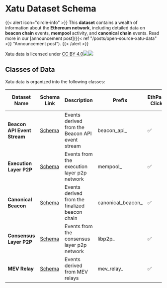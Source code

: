 # Xatu Dataset Schema

{{< alert icon="circle-info" >}}
This **dataset** contains a wealth of information about the **Ethereum network**, including detailed data on **beacon chain** events, **mempool** activity, and **canonical chain** events. Read more in our [announcement post]({{< ref "/posts/open-source-xatu-data" >}} "Announcement post").
{{< /alert >}}

<div class="flex gap-1">
  <span class="font-bold text-primary-100">Xatu data is licensed under</span>
  <a href="http://creativecommons.org/licenses/by/4.0" target="_blank" rel="license noopener noreferrer" class="flex gap-1 items-center font-bold"><span>CC BY 4.0</span><img class="w-5 h-5 m-0" src="https://mirrors.creativecommons.org/presskit/icons/cc.svg?ref=chooser-v1"><img class="w-5 h-5 m-0" src="https://mirrors.creativecommons.org/presskit/icons/by.svg?ref=chooser-v1"></a>
</div>

## Classes of Data
Xatu data is organized into the following classes:

<!-- schema_toc_start -->
| Dataset Name | Schema Link | Description | Prefix | EthPandaOps Clickhouse|Public Parquet Files |
|--------------|-------------|-------------|--------|---|---|
| **Beacon API Event Stream** | [Schema](./schema/beacon_api_.md) | Events derived from the Beacon API event stream | beacon_api_ | ✅ | ✅ |
| **Execution Layer P2P** | [Schema](./schema/mempool_.md) | Events from the execution layer p2p network | mempool_ | ✅ | ✅ |
| **Canonical Beacon** | [Schema](./schema/canonical_beacon_.md) | Events derived from the finalized beacon chain | canonical_beacon_ | ✅ | ✅ |
| **Consensus Layer P2P** | [Schema](./schema/libp2p_.md) | Events from the consensus layer p2p network | libp2p_ | ✅ | ✅ |
| **MEV Relay** | [Schema](./schema/mev_relay_.md) | Events derived from MEV relays | mev_relay_ | ✅ | ✅ |
<!-- schema_toc_end -->
